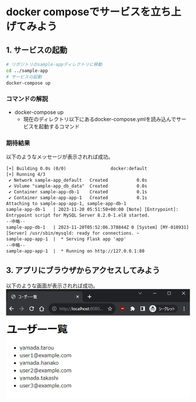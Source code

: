 # docker composeでサービスを立ち上げてみよう
## 1. サービスの起動

```bash
# リポジトリのsample-appディレクトリに移動
cd ../sample-app
# サービスの起動
docker-compose up
```

### コマンドの解説
- docker-compose up
    - 現在のディレクトリ以下にあるdocker-compose.ymlを読み込んでサービスを起動するコマンド

### 期待結果
以下のようなメッセージが表示されれば成功。

```
[+] Building 0.0s (0/0)                 docker:default
[+] Running 4/3
 ✔ Network sample-app_default   Created           0.0s 
 ✔ Volume "sample-app_db_data"  Created           0.0s 
 ✔ Container sample-app-db-1    Created           0.1s 
 ✔ Container sample-app-app-1   Created           0.1s 
Attaching to sample-app-app-1, sample-app-db-1
sample-app-db-1   | 2023-11-20 05:51:50+00:00 [Note] [Entrypoint]: Entrypoint script for MySQL Server 8.2.0-1.el8 started.
--中略--
sample-app-db-1   | 2023-11-20T05:52:06.378844Z 0 [System] [MY-010931] [Server] /usr/sbin/mysqld: ready for connections. ~
sample-app-app-1  |  * Serving Flask app 'app'
--中略--
sample-app-app-1  |  * Running on http://127.0.0.1:80
```
## 3. アプリにブラウザからアクセスしてみよう
以下のような画面が表示されれば成功。  
![chromeでsample-appの画面が表示されている](../img/task-6.png)



